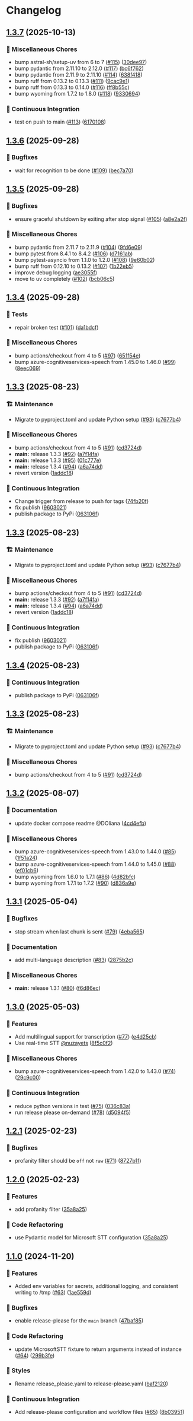 # Changelog

## [1.3.7](https://github.com/hugobloem/wyoming-microsoft-stt/compare/v1.3.6...v1.3.7) (2025-10-13)


### 🔧 Miscellaneous Chores

* bump astral-sh/setup-uv from 6 to 7 ([#115](https://github.com/hugobloem/wyoming-microsoft-stt/issues/115)) ([30dee97](https://github.com/hugobloem/wyoming-microsoft-stt/commit/30dee9760f70db7e0cfaf46be17063001c6db1ae))
* bump pydantic from 2.11.10 to 2.12.0 ([#117](https://github.com/hugobloem/wyoming-microsoft-stt/issues/117)) ([bc6f762](https://github.com/hugobloem/wyoming-microsoft-stt/commit/bc6f762fb2ccb3ab8c6ac12462a193df0ea3ead4))
* bump pydantic from 2.11.9 to 2.11.10 ([#114](https://github.com/hugobloem/wyoming-microsoft-stt/issues/114)) ([638f418](https://github.com/hugobloem/wyoming-microsoft-stt/commit/638f4187c1a32e799f74dc95d5bef342187dc76e))
* bump ruff from 0.13.2 to 0.13.3 ([#111](https://github.com/hugobloem/wyoming-microsoft-stt/issues/111)) ([9cac9e1](https://github.com/hugobloem/wyoming-microsoft-stt/commit/9cac9e124004d4a44d7656d650175bb698e57534))
* bump ruff from 0.13.3 to 0.14.0 ([#116](https://github.com/hugobloem/wyoming-microsoft-stt/issues/116)) ([ff8b55c](https://github.com/hugobloem/wyoming-microsoft-stt/commit/ff8b55c1ff0dfcf25b4436b4d0fb6956277e568d))
* bump wyoming from 1.7.2 to 1.8.0 ([#118](https://github.com/hugobloem/wyoming-microsoft-stt/issues/118)) ([9330694](https://github.com/hugobloem/wyoming-microsoft-stt/commit/933069429579f4d36651166d487e67abd962e238))


### 👷 Continuous Integration

* test on push to main ([#113](https://github.com/hugobloem/wyoming-microsoft-stt/issues/113)) ([6170108](https://github.com/hugobloem/wyoming-microsoft-stt/commit/61701085f8e57aea6fe93219f02ed99934983378))

## [1.3.6](https://github.com/hugobloem/wyoming-microsoft-stt/compare/v1.3.5...v1.3.6) (2025-09-28)


### 🐛 Bugfixes

* wait for recognition to be done ([#109](https://github.com/hugobloem/wyoming-microsoft-stt/issues/109)) ([bec7a70](https://github.com/hugobloem/wyoming-microsoft-stt/commit/bec7a701a18dac7328bbb19b87add71088fa7a47))

## [1.3.5](https://github.com/hugobloem/wyoming-microsoft-stt/compare/v1.3.4...v1.3.5) (2025-09-28)


### 🐛 Bugfixes

* ensure graceful shutdown by exiting after stop signal ([#105](https://github.com/hugobloem/wyoming-microsoft-stt/issues/105)) ([a8e2a2f](https://github.com/hugobloem/wyoming-microsoft-stt/commit/a8e2a2f7d1e4f8af60ca16be362b0c926a4fe727))


### 🔧 Miscellaneous Chores

* bump pydantic from 2.11.7 to 2.11.9 ([#104](https://github.com/hugobloem/wyoming-microsoft-stt/issues/104)) ([9fd6e09](https://github.com/hugobloem/wyoming-microsoft-stt/commit/9fd6e09116f6565980d90972b6f6d73f50e96c57))
* bump pytest from 8.4.1 to 8.4.2 ([#106](https://github.com/hugobloem/wyoming-microsoft-stt/issues/106)) ([d7161ab](https://github.com/hugobloem/wyoming-microsoft-stt/commit/d7161abe247c6c0a2cca97712847f92eb349fa1a))
* bump pytest-asyncio from 1.1.0 to 1.2.0 ([#108](https://github.com/hugobloem/wyoming-microsoft-stt/issues/108)) ([9e60b02](https://github.com/hugobloem/wyoming-microsoft-stt/commit/9e60b029a380e816059eeeedb4fbdd335e8c9de1))
* bump ruff from 0.12.10 to 0.13.2 ([#107](https://github.com/hugobloem/wyoming-microsoft-stt/issues/107)) ([1b22eb5](https://github.com/hugobloem/wyoming-microsoft-stt/commit/1b22eb5b75b8fea1afce175ccfeb056f565f0709))
* improve debug logging ([ae3055f](https://github.com/hugobloem/wyoming-microsoft-stt/commit/ae3055fefa20a38974a83db3f0f9fdd4c8097958))
* move to uv completely ([#102](https://github.com/hugobloem/wyoming-microsoft-stt/issues/102)) ([bcb06c5](https://github.com/hugobloem/wyoming-microsoft-stt/commit/bcb06c5b64131efccaedc8742863ec9c6a458c3f))

## [1.3.4](https://github.com/hugobloem/wyoming-microsoft-stt/compare/v1.3.3...v1.3.4) (2025-09-28)


### 🧪 Tests

* repair broken test ([#101](https://github.com/hugobloem/wyoming-microsoft-stt/issues/101)) ([da1bdcf](https://github.com/hugobloem/wyoming-microsoft-stt/commit/da1bdcf76931e322b806f6d1d88a4105c260a7ae))


### 🔧 Miscellaneous Chores

* bump actions/checkout from 4 to 5 ([#97](https://github.com/hugobloem/wyoming-microsoft-stt/issues/97)) ([651f54e](https://github.com/hugobloem/wyoming-microsoft-stt/commit/651f54e2b72fba77b2493382b3e94206f89ad551))
* bump azure-cognitiveservices-speech from 1.45.0 to 1.46.0 ([#99](https://github.com/hugobloem/wyoming-microsoft-stt/issues/99)) ([8eec069](https://github.com/hugobloem/wyoming-microsoft-stt/commit/8eec0690fa413567cbd4b5da9581b5f7c9e67034))

## [1.3.3](https://github.com/hugobloem/wyoming-microsoft-stt/compare/v1.3.2...v1.3.3) (2025-08-23)


### 🏗️ Maintenance

* Migrate to pyproject.toml and update Python setup ([#93](https://github.com/hugobloem/wyoming-microsoft-stt/issues/93)) ([c7677b4](https://github.com/hugobloem/wyoming-microsoft-stt/commit/c7677b4e8bd500ef1e3e2f1de274b979a27a0ce5))


### 🔧 Miscellaneous Chores

* bump actions/checkout from 4 to 5 ([#91](https://github.com/hugobloem/wyoming-microsoft-stt/issues/91)) ([cd3724d](https://github.com/hugobloem/wyoming-microsoft-stt/commit/cd3724d024a1452f7f3b833623be980e62db14fd))
* **main:** release 1.3.3 ([#92](https://github.com/hugobloem/wyoming-microsoft-stt/issues/92)) ([a7f14fa](https://github.com/hugobloem/wyoming-microsoft-stt/commit/a7f14fa1b3b8ef6638a44787c5e6318daeeea051))
* **main:** release 1.3.3 ([#95](https://github.com/hugobloem/wyoming-microsoft-stt/issues/95)) ([01c777e](https://github.com/hugobloem/wyoming-microsoft-stt/commit/01c777eeb7ea54548a60f19bff12cd583280f826))
* **main:** release 1.3.4 ([#94](https://github.com/hugobloem/wyoming-microsoft-stt/issues/94)) ([a6a74dd](https://github.com/hugobloem/wyoming-microsoft-stt/commit/a6a74ddfe8d8a9ea5bdedecbb6a663e7c86f66f5))
* revert version ([1addc18](https://github.com/hugobloem/wyoming-microsoft-stt/commit/1addc1855b300deeaf4a2f93fe3d16c5a2bb2101))


### 👷 Continuous Integration

* Change trigger from release to push for tags ([74fb20f](https://github.com/hugobloem/wyoming-microsoft-stt/commit/74fb20f78c5095e61ec233cd77893870e31cc23b))
* fix publish ([9603021](https://github.com/hugobloem/wyoming-microsoft-stt/commit/9603021a857d9d735cebff5ca34a3195d3b334c0))
* publish package to PyPi ([063106f](https://github.com/hugobloem/wyoming-microsoft-stt/commit/063106f1ab904ffaa04ea80191b3f36311f225e7))

## [1.3.3](https://github.com/hugobloem/wyoming-microsoft-stt/compare/v1.3.2...v1.3.3) (2025-08-23)


### 🏗️ Maintenance

* Migrate to pyproject.toml and update Python setup ([#93](https://github.com/hugobloem/wyoming-microsoft-stt/issues/93)) ([c7677b4](https://github.com/hugobloem/wyoming-microsoft-stt/commit/c7677b4e8bd500ef1e3e2f1de274b979a27a0ce5))


### 🔧 Miscellaneous Chores

* bump actions/checkout from 4 to 5 ([#91](https://github.com/hugobloem/wyoming-microsoft-stt/issues/91)) ([cd3724d](https://github.com/hugobloem/wyoming-microsoft-stt/commit/cd3724d024a1452f7f3b833623be980e62db14fd))
* **main:** release 1.3.3 ([#92](https://github.com/hugobloem/wyoming-microsoft-stt/issues/92)) ([a7f14fa](https://github.com/hugobloem/wyoming-microsoft-stt/commit/a7f14fa1b3b8ef6638a44787c5e6318daeeea051))
* **main:** release 1.3.4 ([#94](https://github.com/hugobloem/wyoming-microsoft-stt/issues/94)) ([a6a74dd](https://github.com/hugobloem/wyoming-microsoft-stt/commit/a6a74ddfe8d8a9ea5bdedecbb6a663e7c86f66f5))
* revert version ([1addc18](https://github.com/hugobloem/wyoming-microsoft-stt/commit/1addc1855b300deeaf4a2f93fe3d16c5a2bb2101))


### 👷 Continuous Integration

* fix publish ([9603021](https://github.com/hugobloem/wyoming-microsoft-stt/commit/9603021a857d9d735cebff5ca34a3195d3b334c0))
* publish package to PyPi ([063106f](https://github.com/hugobloem/wyoming-microsoft-stt/commit/063106f1ab904ffaa04ea80191b3f36311f225e7))

## [1.3.4](https://github.com/hugobloem/wyoming-microsoft-stt/compare/v1.3.3...v1.3.4) (2025-08-23)


### 👷 Continuous Integration

* publish package to PyPi ([063106f](https://github.com/hugobloem/wyoming-microsoft-stt/commit/063106f1ab904ffaa04ea80191b3f36311f225e7))

## [1.3.3](https://github.com/hugobloem/wyoming-microsoft-stt/compare/v1.3.2...v1.3.3) (2025-08-23)


### 🏗️ Maintenance

* Migrate to pyproject.toml and update Python setup ([#93](https://github.com/hugobloem/wyoming-microsoft-stt/issues/93)) ([c7677b4](https://github.com/hugobloem/wyoming-microsoft-stt/commit/c7677b4e8bd500ef1e3e2f1de274b979a27a0ce5))


### 🔧 Miscellaneous Chores

* bump actions/checkout from 4 to 5 ([#91](https://github.com/hugobloem/wyoming-microsoft-stt/issues/91)) ([cd3724d](https://github.com/hugobloem/wyoming-microsoft-stt/commit/cd3724d024a1452f7f3b833623be980e62db14fd))

## [1.3.2](https://github.com/hugobloem/wyoming-microsoft-stt/compare/v1.3.1...v1.3.2) (2025-08-07)


### 📝 Documentation

* update docker compose readme @DOliana ([4cd4efb](https://github.com/hugobloem/wyoming-microsoft-stt/commit/4cd4efb5e3c38e8670568fc6b69807342027458e))


### 🔧 Miscellaneous Chores

* bump azure-cognitiveservices-speech from 1.43.0 to 1.44.0 ([#85](https://github.com/hugobloem/wyoming-microsoft-stt/issues/85)) ([1f51a24](https://github.com/hugobloem/wyoming-microsoft-stt/commit/1f51a2446287f54e076695fd55c01c94897448d1))
* bump azure-cognitiveservices-speech from 1.44.0 to 1.45.0 ([#88](https://github.com/hugobloem/wyoming-microsoft-stt/issues/88)) ([ef01cb6](https://github.com/hugobloem/wyoming-microsoft-stt/commit/ef01cb6e354fe5f9b4112f4efa0e0ed197b54b52))
* bump wyoming from 1.6.0 to 1.7.1 ([#86](https://github.com/hugobloem/wyoming-microsoft-stt/issues/86)) ([4d82bfc](https://github.com/hugobloem/wyoming-microsoft-stt/commit/4d82bfc24b9d0a7735a213ec74eee00708b49848))
* bump wyoming from 1.7.1 to 1.7.2 ([#90](https://github.com/hugobloem/wyoming-microsoft-stt/issues/90)) ([d836a9e](https://github.com/hugobloem/wyoming-microsoft-stt/commit/d836a9e79fb4b3d794c915df90c071559ad74b04))

## [1.3.1](https://github.com/hugobloem/wyoming-microsoft-stt/compare/v1.3.0...v1.3.1) (2025-05-04)


### 🐛 Bugfixes

* stop stream when last chunk is sent ([#79](https://github.com/hugobloem/wyoming-microsoft-stt/issues/79)) ([4eba565](https://github.com/hugobloem/wyoming-microsoft-stt/commit/4eba5650fa92bb9cc3e7448617412cd82ed861b4))


### 📝 Documentation

* add multi-language description ([#83](https://github.com/hugobloem/wyoming-microsoft-stt/issues/83)) ([2875b2c](https://github.com/hugobloem/wyoming-microsoft-stt/commit/2875b2ccce2db734572f8cd890488d588d6c17c8))


### 🔧 Miscellaneous Chores

* **main:** release 1.3.1 ([#80](https://github.com/hugobloem/wyoming-microsoft-stt/issues/80)) ([f6d86ec](https://github.com/hugobloem/wyoming-microsoft-stt/commit/f6d86ec043422cb3444f53832a5e92bf5378c801))

## [1.3.0](https://github.com/hugobloem/wyoming-microsoft-stt/compare/v1.2.1...v1.3.0) (2025-05-03)


### 🚀 Features

* Add multilingual support for transcription ([#77](https://github.com/hugobloem/wyoming-microsoft-stt/issues/77)) ([e4d25cb](https://github.com/hugobloem/wyoming-microsoft-stt/commit/e4d25cb8223852faff476a540db9709a654b31c1))
* Use real-time STT [@nuzayets](https://github.com/nuzayets) ([8f5c0f2](https://github.com/hugobloem/wyoming-microsoft-stt/commit/8f5c0f2c37e97e13ba9fe190a6ada86a6acff4cd))


### 🔧 Miscellaneous Chores

* bump azure-cognitiveservices-speech from 1.42.0 to 1.43.0 ([#74](https://github.com/hugobloem/wyoming-microsoft-stt/issues/74)) ([29c9c00](https://github.com/hugobloem/wyoming-microsoft-stt/commit/29c9c00af63e65dc467a796de4d570905cf74184))


### 👷 Continuous Integration

* reduce python versions in test ([#75](https://github.com/hugobloem/wyoming-microsoft-stt/issues/75)) ([036c83a](https://github.com/hugobloem/wyoming-microsoft-stt/commit/036c83a6515bb075a606183b3e0922b463ee0d1e))
* run release please on-demand ([#78](https://github.com/hugobloem/wyoming-microsoft-stt/issues/78)) ([d5094f5](https://github.com/hugobloem/wyoming-microsoft-stt/commit/d5094f58b6996087b448f854225b48c0bd3abecc))

## [1.2.1](https://github.com/hugobloem/wyoming-microsoft-stt/compare/v1.2.0...v1.2.1) (2025-02-23)


### 🐛 Bugfixes

* profanity filter should be `off` not `raw` ([#71](https://github.com/hugobloem/wyoming-microsoft-stt/issues/71)) ([8727b1f](https://github.com/hugobloem/wyoming-microsoft-stt/commit/8727b1fa06a58d239a341c59be3f8db5a101c8c9))

## [1.2.0](https://github.com/hugobloem/wyoming-microsoft-stt/compare/v1.1.0...v1.2.0) (2025-02-23)


### 🚀 Features

* add profanity filter ([35a8a25](https://github.com/hugobloem/wyoming-microsoft-stt/commit/35a8a251751bf8d0828c3ec9af74ef5dbb621f18))


### 🔨 Code Refactoring

* use Pydantic model for Microsoft STT configuration ([35a8a25](https://github.com/hugobloem/wyoming-microsoft-stt/commit/35a8a251751bf8d0828c3ec9af74ef5dbb621f18))

## [1.1.0](https://github.com/hugobloem/wyoming-microsoft-stt/compare/1.0.7...v1.1.0) (2024-11-20)


### 🚀 Features

* Added env variables for secrets, additional logging, and consistent writing to /tmp ([#63](https://github.com/hugobloem/wyoming-microsoft-stt/issues/63)) ([1ae559d](https://github.com/hugobloem/wyoming-microsoft-stt/commit/1ae559dc4f2d0d29c51f01a281eb38d1c32df9e1))


### 🐛 Bugfixes

* enable release-please for the `main` branch ([47baf85](https://github.com/hugobloem/wyoming-microsoft-stt/commit/47baf851af3789f218f024b527bdf52cc9b039e5))


### 🔨 Code Refactoring

* update MicrosoftSTT fixture to return arguments instead of instance ([#64](https://github.com/hugobloem/wyoming-microsoft-stt/issues/64)) ([299b3fe](https://github.com/hugobloem/wyoming-microsoft-stt/commit/299b3fec41d320a154624b3d9928c4cc4fd68e54))


### 🎨 Styles

* Rename release_please.yaml to release-please.yaml ([baf2120](https://github.com/hugobloem/wyoming-microsoft-stt/commit/baf21200dac953bd6535bd34dbfe6c853af40a59))


### 👷 Continuous Integration

* Add release-please configuration and workflow files ([#65](https://github.com/hugobloem/wyoming-microsoft-stt/issues/65)) ([8b03951](https://github.com/hugobloem/wyoming-microsoft-stt/commit/8b03951732461a7f3ad032c5820a5ec1f48e8e41))
